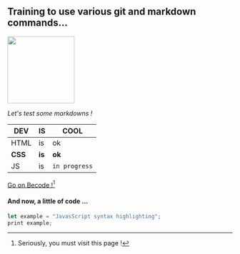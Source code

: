 ## Training to use various git and markdown commands...

<img src="https://png.pngtree.com/png-vector/20220521/ourmid/pngtree-outsource-work-time-icon-png-image_4687607.png" width="150" height="150"/>

*Let's test some markdowns !*<br>

DEV | IS | COOL
--- | --- | ---
HTML | is | ok 
**CSS** | **is** | **ok**
JS | is | `in progress`

[Go on Becode !](https://becode.org/fr/)[^1]

#### And now, a little of code ...

```javascript
let example = "JavasScript syntax highlighting";
print example;
```

[^1]: Seriously, you must visit this page !
